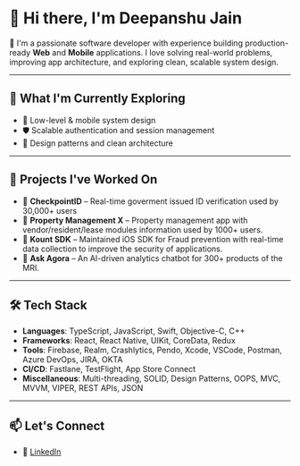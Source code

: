 # 👋 Hi there, I'm Deepanshu Jain

🚀 I'm a passionate software developer with experience building production-ready **Web** and **Mobile** applications. I love solving real-world problems, improving app architecture, and exploring clean, scalable system design.

---

## 🧠 What I'm Currently Exploring

- 🧩 Low-level & mobile system design
- 🛡️ Scalable authentication and session management
- 🧱 Design patterns and clean architecture

---

## 💼 Projects I've Worked On

- 🔐 **CheckpointID** – Real-time goverment issued ID verification used by 30,000+ users
- 🏢 **Property Management X** – Property management app with vendor/resident/lease modules information used by 1000+ users.
- 🔐 **Kount SDK** – Maintained iOS SDK for Fraud prevention with real-time data collection to improve the security of applications.
- 💬 **Ask Agora** – An AI-driven analytics chatbot for 300+ products of the MRI.

---

## 🛠️ Tech Stack

- **Languages**:  TypeScript, JavaScript, Swift, Objective-C, C++
- **Frameworks**: React, React Native, UIKit, CoreData, Redux
- **Tools**: Firebase, Realm, Crashlytics, Pendo, Xcode, VSCode, Postman, Azure DevOps, JIRA, OKTA
- **CI/CD**: Fastlane, TestFlight, App Store Connect
- **Miscellaneous**: Multi-threading, SOLID, Design Patterns, OOPS, MVC, MVVM, VIPER, REST APIs, JSON

---

## 📫 Let's Connect

- 💼 [LinkedIn](https://www.linkedin.com/in/deepanshujain)

